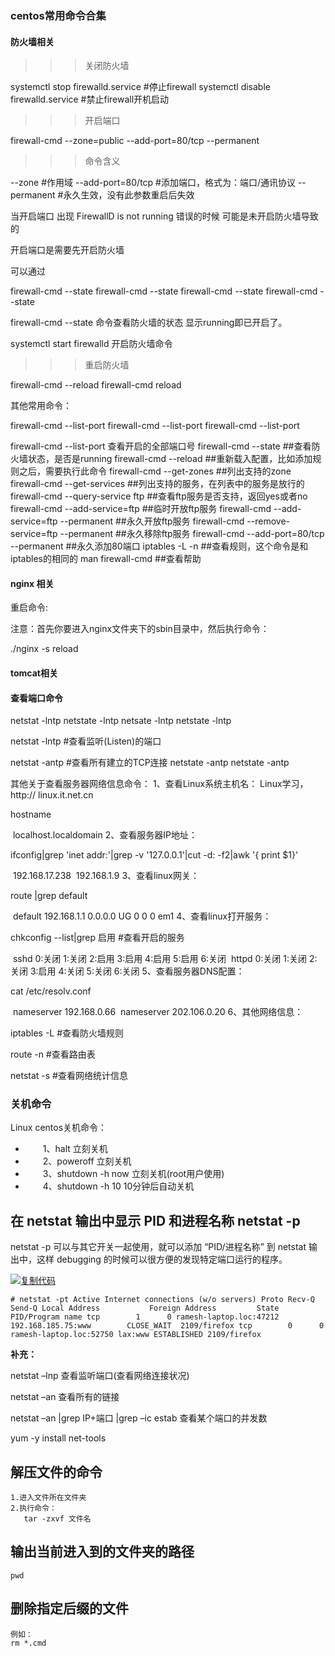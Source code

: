### centos常用命令合集

#### 防火墙相关

>>>关闭防火墙



systemctl stop firewalld.service            #停止firewall
systemctl disable firewalld.service        #禁止firewall开机启动

>>>开启端口



firewall-cmd --zone=public --add-port=80/tcp --permanent

> > > 命令含义

--zone #作用域
--add-port=80/tcp #添加端口，格式为：端口/通讯协议
--permanent #永久生效，没有此参数重启后失效 

当开启端口 出现 FirewallD is not running 错误的时候  可能是未开启防火墙导致的  

开启端口是需要先开启防火墙   

可以通过

firewall-cmd --state firewall-cmd --state firewall-cmd --state firewall-cmd --state

 firewall-cmd --state 命令查看防火墙的状态  显示running即已开启了。 

systemctl start firewalld  开启防火墙命令 

>>>重启防火墙

firewall-cmd --reload  firewall-cmd reload

其他常用命令：

firewall-cmd --list-port firewall-cmd --list-port firewall-cmd --list-port

firewall-cmd --list-port                    查看开启的全部端口号
firewall-cmd --state                          ##查看防火墙状态，是否是running
firewall-cmd --reload                          ##重新载入配置，比如添加规则之后，需要执行此命令
firewall-cmd --get-zones                      ##列出支持的zone
firewall-cmd --get-services                    ##列出支持的服务，在列表中的服务是放行的
firewall-cmd --query-service ftp              ##查看ftp服务是否支持，返回yes或者no
firewall-cmd --add-service=ftp                ##临时开放ftp服务
firewall-cmd --add-service=ftp --permanent    ##永久开放ftp服务
firewall-cmd --remove-service=ftp --permanent  ##永久移除ftp服务
firewall-cmd --add-port=80/tcp --permanent    ##永久添加80端口 
iptables -L -n                                ##查看规则，这个命令是和iptables的相同的
man firewall-cmd                              ##查看帮助

#### nginx 相关

重启命令:

注意：首先你要进入nginx文件夹下的sbin目录中，然后执行命令：

./nginx -s reload

#### tomcat相关

#### 查看端口命令

netstat -lntp netstate -lntp netsate -lntp  netstate -lntp

netstat -lntp #查看监听(Listen)的端口

netstat -antp #查看所有建立的TCP连接   netstate -antp netstate -antp

其他关于查看服务器网络信息命令：
1、查看Linux系统主机名： Linux学习，http:// linux.it.net.cn

   hostname

​    localhost.localdomain
2、查看服务器IP地址：

ifconfig|grep 'inet addr:'|grep -v '127.0.0.1'|cut -d: -f2|awk '{ print $1}'

​    192.168.17.238
​    192.168.1.9
3、查看linux网关：

route |grep default

​    default 192.168.1.1 0.0.0.0 UG 0 0 0 em1
4、查看linux打开服务：

chkconfig --list|grep 启用 #查看开启的服务

​    sshd 0:关闭 1:关闭 2:启用 3:启用 4:启用 5:启用 6:关闭
​    httpd 0:关闭 1:关闭 2:关闭 3:启用 4:关闭 5:关闭 6:关闭
5、查看服务器DNS配置：

cat /etc/resolv.conf

​    nameserver 192.168.0.66
​    nameserver 202.106.0.20
6、其他网络信息：

iptables -L #查看防火墙规则

route -n #查看路由表

netstat -s #查看网络统计信息



### 关机命令

Linux centos关机命令：

- 　　1、halt 立刻关机
- 　　2、poweroff 立刻关机
- 　　3、shutdown -h now 立刻关机(root用户使用)
- 　　4、shutdown -h 10 10分钟后自动关机

## **在 netstat 输出中显示 PID 和进程名称 netstat -p**

netstat -p 可以与其它开关一起使用，就可以添加 “PID/进程名称” 到 netstat 输出中，这样 debugging 的时候可以很方便的发现特定端口运行的程序。

[![复制代码](https://common.cnblogs.com/images/copycode.gif)](javascript:void(0);)

```
# netstat -pt Active Internet connections (w/o servers) Proto Recv-Q Send-Q Local Address           Foreign Address         State       PID/Program name tcp        1      0 ramesh-laptop.loc:47212 192.168.185.75:www        CLOSE_WAIT  2109/firefox tcp        0      0 ramesh-laptop.loc:52750 lax:www ESTABLISHED 2109/firefox
```

**补充：**

netstat –lnp 查看监听端口(查看网络连接状况)

netstat –an  查看所有的链接

netstat –an |grep IP+端口 |grep –ic estab 查看某个端口的并发数 

yum -y install net-tools



## 解压文件的命令

```
1.进入文件所在文件夹
2.执行命令：
   tar -zxvf 文件名
```

## 输出当前进入到的文件夹的路径

```
pwd
```

## 删除指定后缀的文件

```
例如：
rm *.cmd
```



